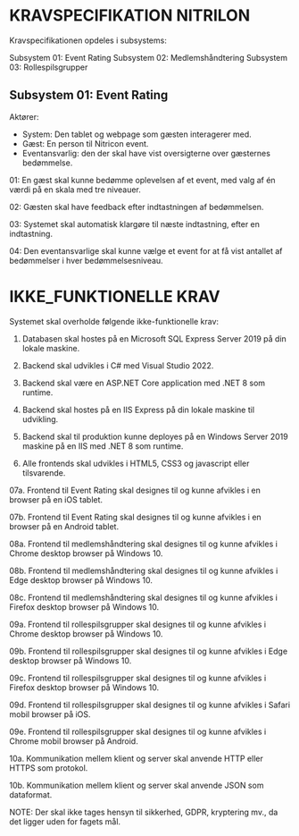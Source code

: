 # KRAVSPECIFIKATION NITRILON
Kravspecifikationen opdeles i subsystems:

Subsystem 01: Event Rating
Subsystem 02: Medlemshåndtering
Subsystem 03: Rollespilsgrupper

## Subsystem 01: Event Rating
Aktører:
* System: Den tablet og webpage som gæsten interagerer med. 
* Gæst: En person til Nitricon event.
* Eventansvarlig: den der skal have vist oversigterne over gæsternes bedømmelse.

01: En gæst skal kunne bedømme oplevelsen af et event, med valg af én værdi på en skala med tre niveauer.

02: Gæsten skal have feedback efter indtastningen af bedømmelsen.

03: Systemet skal automatisk klargøre til næste indtastning, efter en indtastning.

04: Den eventansvarlige skal kunne vælge et event for at få vist antallet af bedømmelser i hver bedømmelsesniveau.

# IKKE_FUNKTIONELLE KRAV
Systemet skal overholde følgende ikke-funktionelle krav:
01. Databasen skal hostes på en Microsoft SQL Express Server 2019 på din lokale maskine.

02. Backend skal udvikles i C# med Visual Studio 2022.

03. Backend skal være en ASP.NET Core application med .NET 8 som runtime.

04. Backend skal hostes på en IIS Express på din lokale maskine til udvikling.

05. Backend skal til produktion kunne deployes på en Windows Server 2019 maskine på en IIS med .NET 8 som runtime.

06. Alle frontends skal udvikles i HTML5, CSS3 og javascript eller tilsvarende.

07a. Frontend til Event Rating skal designes til og kunne afvikles i en browser på en iOS tablet.

07b. Frontend til Event Rating skal designes til og kunne afvikles i en browser på en Android tablet.

08a. Frontend til medlemshåndtering skal designes til og kunne afvikles i Chrome desktop browser på Windows 10.

08b. Frontend til medlemshåndtering skal designes til og kunne afvikles i Edge desktop browser på Windows 10.

08c. Frontend til medlemshåndtering skal designes til og kunne afvikles i Firefox desktop browser på Windows 10.

09a. Frontend til rollespilsgrupper skal designes til og kunne afvikles i Chrome desktop browser på Windows 10.

09b. Frontend til rollespilsgrupper skal designes til og kunne afvikles i Edge desktop browser på Windows 10.

09c. Frontend til rollespilsgrupper skal designes til og kunne afvikles i Firefox desktop browser på Windows 10.

09d. Frontend til rollespilsgrupper skal designes til og kunne afvikles i Safari mobil browser på iOS.

09e. Frontend til rollespilsgrupper skal designes til og kunne afvikles i Chrome mobil browser på Android.

10a. Kommunikation mellem klient og server skal anvende HTTP eller HTTPS som protokol.

10b. Kommunikation mellem klient og server skal anvende JSON som dataformat.

NOTE: Der skal ikke tages hensyn til sikkerhed, GDPR, kryptering mv., da det ligger uden for fagets mål.